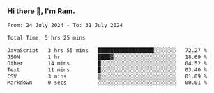 ### Hi there 👋, I'm Ram.

<!--START_SECTION:waka-->

```txt
From: 24 July 2024 - To: 31 July 2024

Total Time: 5 hrs 25 mins

JavaScript   3 hrs 55 mins   ██████████████████░░░░░░░   72.27 %
JSON         1 hr            ████▓░░░░░░░░░░░░░░░░░░░░   18.69 %
Other        14 mins         █░░░░░░░░░░░░░░░░░░░░░░░░   04.52 %
Text         11 mins         █░░░░░░░░░░░░░░░░░░░░░░░░   03.40 %
CSV          3 mins          ▒░░░░░░░░░░░░░░░░░░░░░░░░   01.09 %
Markdown     0 secs          ░░░░░░░░░░░░░░░░░░░░░░░░░   00.01 %
```

<!--END_SECTION:waka-->
